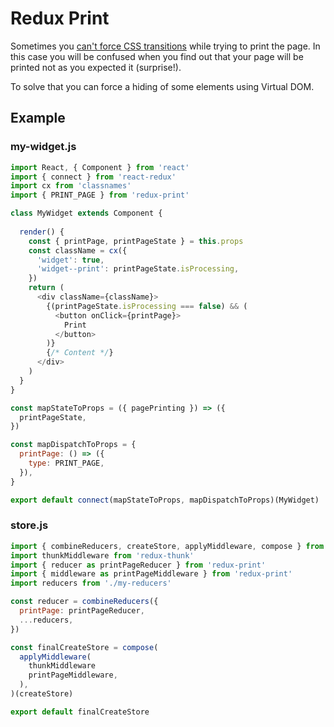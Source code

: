 # Redux Print

Sometimes you [can't force CSS transitions](http://stackoverflow.com/questions/22748124/css-transitions-with-print-styles) while trying to print the page. In this case you will be confused when you find out that your page will be printed not as you expected it (surprise!).
    
To solve that you can force a hiding of some elements using Virtual DOM.

## Example

### my-widget.js

```javascript
import React, { Component } from 'react'
import { connect } from 'react-redux'
import cx from 'classnames'
import { PRINT_PAGE } from 'redux-print'

class MyWidget extends Component {
  
  render() {
    const { printPage, printPageState } = this.props
    const className = cx({
      'widget': true,
      'widget--print': printPageState.isProcessing,
    })
    return (
      <div className={className}>
        {(printPageState.isProcessing === false) && (
          <button onClick={printPage}>
            Print
          </button>
        )}
        {/* Content */}
      </div>
    )
  }
}

const mapStateToProps = ({ pagePrinting }) => ({
  printPageState,
})

const mapDispatchToProps = {
  printPage: () => ({
    type: PRINT_PAGE,
  }),
}

export default connect(mapStateToProps, mapDispatchToProps)(MyWidget)
```

### store.js
 
```javascript
import { combineReducers, createStore, applyMiddleware, compose } from 'redux'
import thunkMiddleware from 'redux-thunk'
import { reducer as printPageReducer } from 'redux-print'
import { middleware as printPageMiddleware } from 'redux-print'
import reducers from './my-reducers'

const reducer = combineReducers({
  printPage: printPageReducer,
  ...reducers,
})

const finalCreateStore = compose(
  applyMiddleware(
    thunkMiddleware
    printPageMiddleware,
  ),
)(createStore)

export default finalCreateStore
```
